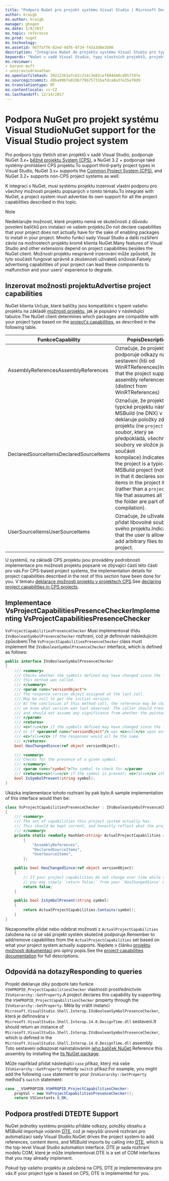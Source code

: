 ```yaml
---
title: "Podpora NuGet pro projekt systému Visual Studio | Microsoft Docs"
author: kraigb
ms.author: kraigb
manager: ghogen
ms.date: 1/9/2017
ms.topic: reference
ms.prod: nuget
ms.technology: 
ms.assetid: 9d7fa7f6-82ed-4df6-9734-f43a3d8e3b98
description: "Integrace NuGet do projektu systému Visual Studio pro typy projektů třetích stran."
keywords: "NuGet v sadě Visual Studio, typy vlastních projektů, projektů sady Visual Studio"
ms.reviewer:
- karann-msft
- unniravindranathan
ms.openlocfilehash: 39212361e7cb2c214c3e83cef604d40cd057fd7e
ms.sourcegitcommit: d0ba99bfe019b779b75731bafdca8a37e35ef0d9
ms.translationtype: MT
ms.contentlocale: cs-CZ
ms.lasthandoff: 12/14/2017
---
```

# <a name="nuget-support-for-the-visual-studio-project-system"></a><span data-ttu-id="aa35a-104">Podpora NuGet pro projekt systému Visual Studio</span><span class="sxs-lookup"><span data-stu-id="aa35a-104">NuGet support for the Visual Studio project system</span></span>

<span data-ttu-id="aa35a-105">Pro podporu typy třetích stran projektů v sadě Visual Studio, podporuje NuGet 3.x+ [běžné projektu System (CPS)](https://github.com/Microsoft/VSProjectSystem/blob/master/doc/overview/intro.md), a NuGet 3.2 + podporuje také systémy-prohlášení CPS projektu.</span><span class="sxs-lookup"><span data-stu-id="aa35a-105">To support third-party project types in Visual Studio, NuGet 3.x+ supports the [Common Project System (CPS)](https://github.com/Microsoft/VSProjectSystem/blob/master/doc/overview/intro.md), and NuGet 3.2+ supports non-CPS project systems as well.</span></span>

<span data-ttu-id="aa35a-106">K integraci s NuGet, musí systému projektu inzerovat vlastní podporu pro všechny možnosti projektu popsaných v tomto tématu.</span><span class="sxs-lookup"><span data-stu-id="aa35a-106">To integrate with NuGet, a project system must advertise its own support for all the project capabilities described in this topic.</span></span>


> [!NOTE]
> <span data-ttu-id="aa35a-107">Nedeklarujte možnosti, které projektu nemá ve skutečnosti z důvodu povolení balíčků pro instalaci ve vašem projektu.</span><span class="sxs-lookup"><span data-stu-id="aa35a-107">Do not declare capabilities that your project does not actually have for the sake of enabling packages to install in your project.</span></span> <span data-ttu-id="aa35a-108">Mnoho funkcí sady Visual Studio a další rozšíření závisí na možnostech projektu kromě klienta NuGet.</span><span class="sxs-lookup"><span data-stu-id="aa35a-108">Many features of Visual Studio and other extensions depend on project capabilities besides the NuGet client.</span></span> <span data-ttu-id="aa35a-109">Možnosti projektu nesprávně inzerování může způsobit, že tyto součásti fungovat správně a zkušenosti uživatelů snižovat.</span><span class="sxs-lookup"><span data-stu-id="aa35a-109">Falsely advertising capabilities of your project can lead these components to malfunction and your users' experience to degrade.</span></span>

## <a name="advertise-project-capabilities"></a><span data-ttu-id="aa35a-110">Inzerovat možnosti projektu</span><span class="sxs-lookup"><span data-stu-id="aa35a-110">Advertise project capabilities</span></span>

<span data-ttu-id="aa35a-111">NuGet klienta Určuje, které balíčky jsou kompatibilní s typem vašeho projektu na základě [možnosti projektu](https://github.com/Microsoft/VSProjectSystem/blob/master/doc/overview/about_project_capabilities.md), jak je popsáno v následující tabulce.</span><span class="sxs-lookup"><span data-stu-id="aa35a-111">The NuGet client determines which packages are compatible with your project type based on the [project's capabilities](https://github.com/Microsoft/VSProjectSystem/blob/master/doc/overview/about_project_capabilities.md), as described in the following table.</span></span>


|<span data-ttu-id="aa35a-112">Funkce</span><span class="sxs-lookup"><span data-stu-id="aa35a-112">Capability</span></span>|<span data-ttu-id="aa35a-113">Popis</span><span class="sxs-lookup"><span data-stu-id="aa35a-113">Description</span></span>|
|----------------|-----------|
|<span data-ttu-id="aa35a-114">AssemblyReferences</span><span class="sxs-lookup"><span data-stu-id="aa35a-114">AssemblyReferences</span></span>|<span data-ttu-id="aa35a-115">Označuje, že projekt podporuje odkazy na sestavení (liší od WinRTReferences)</span><span class="sxs-lookup"><span data-stu-id="aa35a-115">Indicates that the project supports assembly references (distinct from WinRTReferences)</span></span>|
|<span data-ttu-id="aa35a-116">DeclaredSourceItems</span><span class="sxs-lookup"><span data-stu-id="aa35a-116">DeclaredSourceItems</span></span>|<span data-ttu-id="aa35a-117">Označuje, že projekt je typické projektu nástroje MSBuild (ne DNX) v tom, že deklaruje položky zdroje v projektu (ne `project.json` soubor, který se předpokládá, všechny soubory ve složce jsou součástí kompilace).</span><span class="sxs-lookup"><span data-stu-id="aa35a-117">Indicates that the project is a typical MSBuild project (not DNX) in that it declares source items in the project itself (rather than a `project.json` file that assumes all files in the folder are part of a compilation).</span></span>|
|<span data-ttu-id="aa35a-118">UserSourceItems</span><span class="sxs-lookup"><span data-stu-id="aa35a-118">UserSourceItems</span></span>|<span data-ttu-id="aa35a-119">Označuje, že uživatel může přidat libovolné soubory do svého projektu.</span><span class="sxs-lookup"><span data-stu-id="aa35a-119">Indicates that the user is allowed to add arbitrary files to their project.</span></span>|

<span data-ttu-id="aa35a-120">U systémů, na základě CPS projektu jsou prováděny podrobnosti implementace pro možnosti projektu popsané ve zbývající části této části pro vás.</span><span class="sxs-lookup"><span data-stu-id="aa35a-120">For CPS-based project systems, the implementation details for project capabilities described in the rest of this section have been done for you.</span></span> <span data-ttu-id="aa35a-121">V tématu [deklarace možnosti projektu v projektech CPS](https://github.com/Microsoft/VSProjectSystem/blob/master/doc/overview/about_project_capabilities.md#how-to-declare-project-capabilities-in-your-project).</span><span class="sxs-lookup"><span data-stu-id="aa35a-121">See [declaring project capabilities in CPS projects](https://github.com/Microsoft/VSProjectSystem/blob/master/doc/overview/about_project_capabilities.md#how-to-declare-project-capabilities-in-your-project).</span></span>

## <a name="implementing-vsprojectcapabilitiespresencechecker"></a><span data-ttu-id="aa35a-122">Implementace VsProjectCapabilitiesPresenceChecker</span><span class="sxs-lookup"><span data-stu-id="aa35a-122">Implementing VsProjectCapabilitiesPresenceChecker</span></span>

<span data-ttu-id="aa35a-123">`VsProjectCapabilitiesPresenceChecker` Musí implementovat třídu `IVsBooleanSymbolPresenceChecker` rozhraní, což je definován následujícím způsobem:</span><span class="sxs-lookup"><span data-stu-id="aa35a-123">The `VsProjectCapabilitiesPresenceChecker` class must implement the `IVsBooleanSymbolPresenceChecker` interface, which is defined as follows:</span></span>

```cs
public interface IVsBooleanSymbolPresenceChecker
{
    /// <summary>
    /// Checks whether the symbols defined may have changed since the last time
    /// this method was called.
    /// </summary>
    /// <param name="versionObject">
    /// The response version object assigned at the last call.
    /// May be null to get the initial version.
    /// At the conclusion of this method call, the reference may be changed so that on a subsequent call
    /// we know what version was last observed. The caller should treat this value as an opaque object,
    /// and should not assume any significance from whether the pointer changed or not.
    /// </param>
    /// <returns>
    /// <c>true</c> if the symbols defined may have changed since the last call to this method
    /// or if <paramref name="versionObject"/> was <c>null</c> upon entering this method.
    /// <c>false</c> if the responses would all be the same.
    /// </returns>
    bool HasChangedSince(ref object versionObject);

    /// <summary>
    /// Checks for the presence of a given symbol.
    /// </summary>
    /// <param name="symbol">The symbol to check for.</param>
    /// <returns><c>true</c> if the symbol is present; <c>false</c> otherwise.</returns>
    bool IsSymbolPresent(string symbol);
}
```


<span data-ttu-id="aa35a-124">Ukázka implementace tohoto rozhraní by pak bylo:</span><span class="sxs-lookup"><span data-stu-id="aa35a-124">A sample implementation of this interface would then be:</span></span>
    
```cs
class VsProjectCapabilitiesPresenceChecker : IVsBooleanSymbolPresenceChecker
{
    /// <summary>
    /// The set of capabilities this project system actually has.
    /// This should be kept current, and honestly reflect what the project can do.
    /// </summary>
    private static readonly HashSet<string> ActualProjectCapabilities = new HashSet<string>(StringComparer.OrdinalIgnoreCase)
        {
            "AssemblyReferences",
            "DeclaredSourceItems",
            "UserSourceItems",
        };

    public bool HasChangedSince(ref object versionObject)
    {
        // If your project capabilities do not change over time while the project is open,
        // you may simply `return false;` from your `HasChangedSince` method.
        return false;
    }

    public bool IsSymbolPresent(string symbol)
    {
        return ActualProjectCapabilities.Contains(symbol);
    }
}
```

<span data-ttu-id="aa35a-125">Nezapomeňte přidat nebo odebrat možnosti z `ActualProjectCapabilities` založena na co se váš projekt systém skutečně podporuje.</span><span class="sxs-lookup"><span data-stu-id="aa35a-125">Remember to add/remove capabilities from the `ActualProjectCapabilities` set based on what your project system actually supports.</span></span> <span data-ttu-id="aa35a-126">Najdete v článku [projektu možnosti dokumentaci](https://github.com/Microsoft/VSProjectSystem/blob/master/doc/overview/project_capabilities.md) pro úplný popis.</span><span class="sxs-lookup"><span data-stu-id="aa35a-126">See the [project capabilities documentation](https://github.com/Microsoft/VSProjectSystem/blob/master/doc/overview/project_capabilities.md) for full descriptions.</span></span>

## <a name="responding-to-queries"></a><span data-ttu-id="aa35a-127">Odpovídá na dotazy</span><span class="sxs-lookup"><span data-stu-id="aa35a-127">Responding to queries</span></span>

<span data-ttu-id="aa35a-128">Projekt deklaruje díky podpoře tato funkce `VSHPROPID_ProjectCapabilitiesChecker` vlastnosti prostřednictvím `IVsHierarchy::GetProperty`.</span><span class="sxs-lookup"><span data-stu-id="aa35a-128">A project declares this capability by supporting the  `VSHPROPID_ProjectCapabilitiesChecker` property through the `IVsHierarchy::GetProperty`.</span></span> <span data-ttu-id="aa35a-129">Měla by vrátit instanci `Microsoft.VisualStudio.Shell.Interop.IVsBooleanSymbolPresenceChecker`, která je definována v `Microsoft.VisualStudio.Shell.Interop.14.0.DesignTime.dll` sestavení.</span><span class="sxs-lookup"><span data-stu-id="aa35a-129">It should return an instance of `Microsoft.VisualStudio.Shell.Interop.IVsBooleanSymbolPresenceChecker`, which is defined in the `Microsoft.VisualStudio.Shell.Interop.14.0.DesignTime.dll` assembly.</span></span> <span data-ttu-id="aa35a-130">Toto sestavení odkazovat nainstalováním [jeho balíček NuGet](https://www.nuget.org/packages/Microsoft.VisualStudio.Shell.Interop.14.0.DesignTime).</span><span class="sxs-lookup"><span data-stu-id="aa35a-130">Reference this assembly by installing the [its NuGet package](https://www.nuget.org/packages/Microsoft.VisualStudio.Shell.Interop.14.0.DesignTime).</span></span>

<span data-ttu-id="aa35a-131">Může například přidat následující `case` příkaz, který má vaše `IVsHierarchy::GetProperty` metody `switch` příkaz:</span><span class="sxs-lookup"><span data-stu-id="aa35a-131">For example, you might add the following `case` statement to your `IVsHierarchy::GetProperty` method's `switch` statement:</span></span>

```cs
case __VSHPROPID8.VSHPROPID_ProjectCapabilitiesChecker:
    propVal = new VsProjectCapabilitiesPresenceChecker();
    return VSConstants.S_OK;
```


## <a name="dte-support"></a><span data-ttu-id="aa35a-132">Podpora prostředí DTE</span><span class="sxs-lookup"><span data-stu-id="aa35a-132">DTE Support</span></span>

<span data-ttu-id="aa35a-133">NuGet jednotky systému projektu přidáte odkazy, položky obsahu a MSBuild importuje voláním [DTE](https://msdn.microsoft.com/library/mt452175.aspx), což je nejvyšší úrovně rozhraní pro automatizaci sady Visual Studio.</span><span class="sxs-lookup"><span data-stu-id="aa35a-133">NuGet drives the project system to add references, content items, and MSBuild imports by calling into [DTE](https://msdn.microsoft.com/library/mt452175.aspx), which is the top-level Visual Studio automation interface.</span></span> <span data-ttu-id="aa35a-134">DTE je sada rozhraní modelu COM, které je může implementovat.</span><span class="sxs-lookup"><span data-stu-id="aa35a-134">DTE is a set of COM interfaces that you may already implement.</span></span>

<span data-ttu-id="aa35a-135">Pokud typ vašeho projektu je založená na CPS, DTE je implementována pro vás.</span><span class="sxs-lookup"><span data-stu-id="aa35a-135">If your project type is based on CPS, DTE is implemented for you.</span></span>
